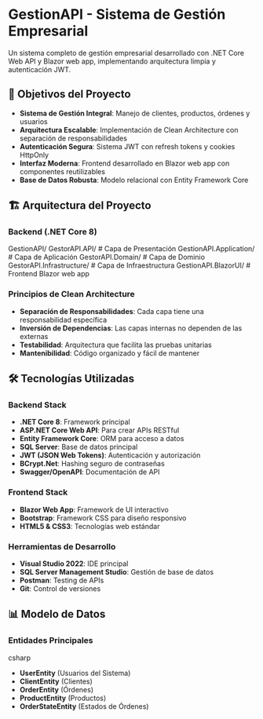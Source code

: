 # GestionAPI - Sistema de Gestión Empresarial

Un sistema completo de gestión empresarial desarrollado con .NET Core Web API y Blazor web app, implementando arquitectura limpia y autenticación JWT.

## 🎯 Objetivos del Proyecto

- **Sistema de Gestión Integral**: Manejo de clientes, productos, órdenes y usuarios
- **Arquitectura Escalable**: Implementación de Clean Architecture con separación de responsabilidades
- **Autenticación Segura**: Sistema JWT con refresh tokens y cookies HttpOnly
- **Interfaz Moderna**: Frontend desarrollado en Blazor web app con componentes reutilizables
- **Base de Datos Robusta**: Modelo relacional con Entity Framework Core

## 🏗️ Arquitectura del Proyecto

### Backend (.NET Core 8)

GestionAPI/
GestorAPI.API/              # Capa de Presentación 
GestionAPI.Application/     # Capa de Aplicación 
GestorAPI.Domain/          # Capa de Dominio 
GestorAPI.Infrastructure/  # Capa de Infraestructura 
GestionAPI.BlazorUI/       # Frontend Blazor web app

### Principios de Clean Architecture

- **Separación de Responsabilidades**: Cada capa tiene una responsabilidad específica
- **Inversión de Dependencias**: Las capas internas no dependen de las externas
- **Testabilidad**: Arquitectura que facilita las pruebas unitarias
- **Mantenibilidad**: Código organizado y fácil de mantener

## 🛠️ Tecnologías Utilizadas

### Backend Stack
- **.NET Core 8**: Framework principal
- **ASP.NET Core Web API**: Para crear APIs RESTful
- **Entity Framework Core**: ORM para acceso a datos
- **SQL Server**: Base de datos principal
- **JWT (JSON Web Tokens)**: Autenticación y autorización
- **BCrypt.Net**: Hashing seguro de contraseñas
- **Swagger/OpenAPI**: Documentación de API

### Frontend Stack
- **Blazor Web App**: Framework de UI interactivo
- **Bootstrap**: Framework CSS para diseño responsivo
- **HTML5 & CSS3**: Tecnologías web estándar

### Herramientas de Desarrollo
- **Visual Studio 2022**: IDE principal
- **SQL Server Management Studio**: Gestión de base de datos
- **Postman**: Testing de APIs
- **Git**: Control de versiones

## 📊 Modelo de Datos

### Entidades Principales

csharp
- **UserEntity** (Usuarios del Sistema)
- **ClientEntity** (Clientes)
- **OrderEntity** (Órdenes) 
- **ProductEntity** (Productos) 
- **OrderStateEntity** (Estados de Órdenes) 


